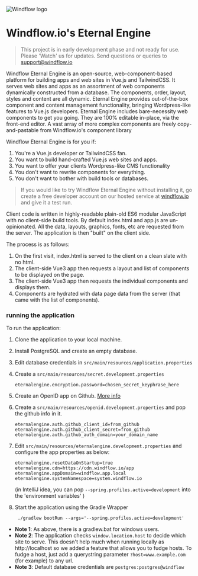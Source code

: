 ![Windflow logo](https://i.imgur.com/Yt2FfIY.png)
# Windflow.io's Eternal Engine

> This project is in early development phase and not ready for use. Please 'Watch' us for updates. Send questions or queries to [support@windflow.io](mailto:support@windflow.io)

Windflow Eternal Engine is an open-source, web-component-based platform for building apps and web sites in Vue.js and TailwindCSS. It serves web sites and apps as an assortment of web components dynamically constructed from a database.
The components, order, layout, styles and content are all dynamic.
Eternal Engine provides out-of-the-box component and content management functionality, bringing Wordpress-like features to Vue.js developers.
Eternal Engine includes bare-necessity web components to get you going. They are 100% editable in-place, via the front-end editor. A vast array of more complex components are freely copy-and-pastable from Windflow.io's component library

Windflow Eternal Engine is for you if:
 1. You're a Vue.js developer or TailwindCSS fan.
 2. You want to build hand-crafted Vue.js web sites and apps.
 3. You want to offer your clients Wordpress-like CMS functionality
 4. You don't want to rewrite components for everything.
 5. You don't want to bother with build tools or databases.

<blockquote>If you would like to try Windflow Eternal Engine without installing it, go create a free developer account on our hosted service at <a href="https://windflow.io">windflow.io</a> and give it a test run.</blockquote>

Client code is written in highly-readable plain-old ES6 modular JavaScript with no client-side build tools. By default index.html and app.js are un-opinionated. All the data, layouts, graphics, fonts, etc are requested from the server. The application is then "built" on the client side.

The process is as follows:

1. On the first visit, index.html is served to the client on a clean slate with no html.
2. The client-side Vue3 app then requests a layout and list of components to be displayed on the page.
3. The client-side Vue3 app then requests the individual components and displays them.
4. Components are hydrated with data page data from the server (that came with the list of components).

### running the application
To run the application:
  1. Clone the application to your local machine.
  2. Install PostgreSQL and create an empty database.
  3. Edit database credentials in `src/main/resources/application.properties`
  4. Create a `src/main/resources/secret.development.properties`
        ```properties
        eternalengine.encryption.password=chosen_secret_keyphrase_here
        ```
  5. Create an OpenID app on Github. <a href="docs/Github.md">More info</a>
  6. Create a `src/main/resources/openid.development.properties` and pop the github info in it.
        ```properties
        eternalengine.auth.github_client_id=from_github
        eternalengine.auth.github_client_secret=from_github
        eternalengine.auth.github_auth_domain=your_domain_name
        ```
  7. Edit `src/main/resources/eternalengine.development.properties` and configure the app properties as below:
        ```properties
        eternalengine.resetDataOnStartup=true
        eternalengine.cdn=https://cdn.windflow.io/app
        eternalengine.appDomain=windflow.app.local
        eternalengine.systemNamespace=system.windflow.io
        ```

        (in IntelliJ idea, you can pop `--spring.profiles.active=development` into the 'environment variables' )
  8. Start the application using the Gradle Wrapper 
        ```properties
         ./gradlew bootRun --args='--spring.profiles.active=development'
        ``` 

* **Note 1**: As above, there is a gradlew.bat for windows users.
* **Note 2**: The application checks `window.location.host` to decide which site to serve. This doesn't help much when running locally as http://localhost so we added a feature that allows you to fudge hosts. To fudge a host, just add a querystring parameter `?host=www.example.com` (for example) to any url.
* **Note 3**: Default database credentials are `postgres:postgres@windflow`   
